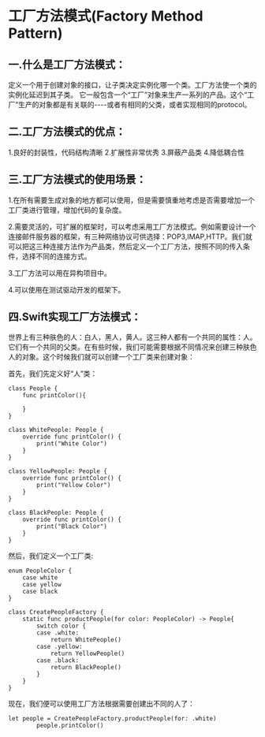 # 工厂方法模式(Factory Method Pattern)

## 一.什么是工厂方法模式：
定义一个用于创建对象的接口，让子类决定实例化哪一个类。工厂方法使一个类的实例化延迟到其子类。
它一般包含一个“工厂”对象来生产一系列的产品。这个“工厂”生产的对象都是有关联的----或者有相同的父类，或者实现相同的protocol。

## 二.工厂方法模式的优点：
 1.良好的封装性，代码结构清晰
 2.扩展性非常优秀
 3.屏蔽产品类
 4.降低耦合性



## 三.工厂方法模式的使用场景：
 1.在所有需要生成对象的地方都可以使用，但是需要慎重地考虑是否需要增加一个工厂类进行管理，增加代码的复杂度。

2.需要灵活的，可扩展的框架时，可以考虑采用工厂方法模式。例如需要设计一个连接邮件服务器的框架，有三种网络协议可供选择：POP3,IMAP,HTTP。我们就可以把这三种连接方法作为产品类，然后定义一个工厂方法，按照不同的传入条件，选择不同的连接方式。

3.工厂方法可以用在异构项目中。

4.可以使用在测试驱动开发的框架下。


## 四.Swift实现工厂方法模式：
世界上有三种肤色的人：白人，黑人，黄人。这三种人都有一个共同的属性：人。它们有一个共同的父类。在有些时候，我们可能需要根据不同情况来创建三种肤色人的对象。这个时候我们就可以创建一个工厂类来创建对象：

首先，我们先定义好“人”类：
```
class People {
	func printColor(){
		
	}
}

class WhitePeople: People {
	override func printColor() {
		print("White Color")
	}
}

class YellowPeople: People {
	override func printColor() {
		print("Yellow Color")
	}
}

class BlackPeople: People {
	override func printColor() {
		print("Black Color")
	}
}
```

然后，我们定义一个工厂类:
```
enum PeopleColor {
	case white
	case yellow
	case black
}

class CreatePeopleFactory {
	static func productPeople(for color: PeopleColor) -> People{
		switch color {
		case .white:
			return WhitePeople()
		case .yellow:
			return YellowPeople()
		case .black:
			return BlackPeople()
		}
	}
}
```
现在，我们便可以使用工厂方法根据需要创建出不同的人了：
```
let people = CreatePeopleFactory.productPeople(for: .white)
		people.printColor()
```

